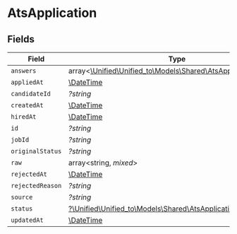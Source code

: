 # AtsApplication


## Fields

| Field                                                                                                        | Type                                                                                                         | Required                                                                                                     | Description                                                                                                  |
| ------------------------------------------------------------------------------------------------------------ | ------------------------------------------------------------------------------------------------------------ | ------------------------------------------------------------------------------------------------------------ | ------------------------------------------------------------------------------------------------------------ |
| `answers`                                                                                                    | array<[\Unified\Unified_to\Models\Shared\AtsApplicationAnswer](../../Models/Shared/AtsApplicationAnswer.md)> | :heavy_minus_sign:                                                                                           | N/A                                                                                                          |
| `appliedAt`                                                                                                  | [\DateTime](https://www.php.net/manual/en/class.datetime.php)                                                | :heavy_minus_sign:                                                                                           | N/A                                                                                                          |
| `candidateId`                                                                                                | *?string*                                                                                                    | :heavy_minus_sign:                                                                                           | N/A                                                                                                          |
| `createdAt`                                                                                                  | [\DateTime](https://www.php.net/manual/en/class.datetime.php)                                                | :heavy_minus_sign:                                                                                           | N/A                                                                                                          |
| `hiredAt`                                                                                                    | [\DateTime](https://www.php.net/manual/en/class.datetime.php)                                                | :heavy_minus_sign:                                                                                           | N/A                                                                                                          |
| `id`                                                                                                         | *?string*                                                                                                    | :heavy_minus_sign:                                                                                           | N/A                                                                                                          |
| `jobId`                                                                                                      | *?string*                                                                                                    | :heavy_minus_sign:                                                                                           | N/A                                                                                                          |
| `originalStatus`                                                                                             | *?string*                                                                                                    | :heavy_minus_sign:                                                                                           | N/A                                                                                                          |
| `raw`                                                                                                        | array<string, *mixed*>                                                                                       | :heavy_minus_sign:                                                                                           | N/A                                                                                                          |
| `rejectedAt`                                                                                                 | [\DateTime](https://www.php.net/manual/en/class.datetime.php)                                                | :heavy_minus_sign:                                                                                           | N/A                                                                                                          |
| `rejectedReason`                                                                                             | *?string*                                                                                                    | :heavy_minus_sign:                                                                                           | N/A                                                                                                          |
| `source`                                                                                                     | *?string*                                                                                                    | :heavy_minus_sign:                                                                                           | N/A                                                                                                          |
| `status`                                                                                                     | [?\Unified\Unified_to\Models\Shared\AtsApplicationStatus](../../Models/Shared/AtsApplicationStatus.md)       | :heavy_minus_sign:                                                                                           | N/A                                                                                                          |
| `updatedAt`                                                                                                  | [\DateTime](https://www.php.net/manual/en/class.datetime.php)                                                | :heavy_minus_sign:                                                                                           | N/A                                                                                                          |